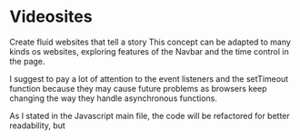 # Videosites

Create fluid websites that tell a story
This concept can be adapted to many kinds os websites,
exploring features of the Navbar and the time control in
the page.

I suggest to pay a lot of attention to the event listeners
and the setTimeout function because they may cause future problems
as browsers keep changing the way they handle asynchronous functions. 

As I stated in the Javascript main file, the code will be refactored 
for better readability, but
